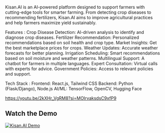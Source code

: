 Kisan.AI is an AI-powered platform designed to support farmers with cutting-edge tools for smarter farming. From detecting crop diseases to recommending fertilizers, Kisan.AI aims to improve agricultural practices and help farmers maximize yield sustainably.

Features :
Crop Disease Detection: AI-driven analysis to identify and diagnose crop diseases.
Fertilizer Recommendation: Personalized recommendations based on soil health and crop type.
Market Insights: Get the best marketplace prices for crops.
Weather Updates: Accurate weather forecasts for better planning.
Irrigation Scheduling: Smart recommendations based on soil moisture and weather patterns.
Multilingual Support: A chatbot for farmers in multiple languages.
Expert Consultation: Virtual calls with experts for advice.
Government Policies: Access to relevant policies and support.

Tech Stack :
Frontend: React.js, Tailwind CSS
Backend: Python (Flask/Django), Node.js
AI/ML: TensorFlow, OpenCV, Hugging Face


https://youtu.be/2kXHr_VgRM8?si=MOIrvaksdsC9xfP9

## Watch the Demo

[![Kisan.AI Demo](https://img.youtube.com/vi/2kXHr_VgRM8/0.jpg)](https://www.youtube.com/watch?v=2kXHr_VgRM8)

